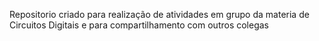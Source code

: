 Repositorio criado para realização de atividades em grupo da materia de Circuitos Digitais e para compartilhamento com outros colegas

